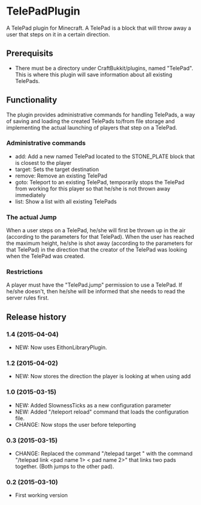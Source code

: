 # TelePadPlugin

A TelePad plugin for Minecraft.
A TelePad is a block that will throw away a user that steps on it in a certain direction.

## Prerequisits

* There must be a directory under CraftBukkit/plugins, named "TelePad". This is where this plugin will save information about all existing TelePads.

## Functionality

The plugin provides administrative commands for handling TelePads, a way of saving and loading the created TelePads to/from file storage and implementing the actual launching of players that step on a TelePad.

### Administrative commands

* add: Add a new named TelePad located to the STONE_PLATE block that is closest to the player
* target: Sets the target destination
* remove: Remove an existing TelePad
* goto: Teleport to an existing TelePad, temporarily stops the TelePad from working for this player so that he/she is not thrown away immediately
* list: Show a list with all existing TelePads

### The actual Jump

When a user steps on a TelePad, he/she will first be thrown up in the air (according to the parameters for that TelePad). When the user has reached the maximum height, he/she is shot away (according to the parameters for that TelePad) in the direction that the creator of the TelePad was looking when the TelePad was created.

### Restrictions

A player must have the "TelePad.jump" permission to use a TelePad. If he/she doesn't, then he/she will be informed that she needs to read the server rules first.

## Release history

### 1.4 (2015-04-04)

* NEW: Now uses EithonLibraryPlugin.

### 1.2 (2015-04-02)

* NEW: Now stores the direction the player is looking at when using add

### 1.0 (2015-03-15)

* NEW: Added SlownessTicks as a new configuration parameter
* NEW: Added "/teleport reload" command that loads the configuration file.
* CHANGE: Now stops the user before teleporting

### 0.3 (2015-03-15)

* CHANGE: Replaced the command "/telepad target <name>" with the command "/telepad link <pad name 1> < pad name 2>" that links two pads together. (Both jumps to the other pad).

### 0.2 (2015-03-10)

* First working version
